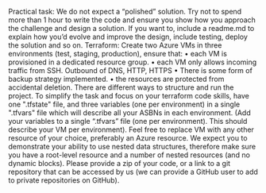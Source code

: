 Practical task: 
We do not expect a “polished” solution. Try not to spend more than 1 hour to write the code and ensure you show how you approach the challenge and design a solution. If you want to, include a readme.md to explain how you’d evolve and improve the design, include testing, deploy the solution and so on. 
Terraform: 
Create two Azure VMs in three environments (test, staging, production), ensure that: 
•	each VM is provisioned in a dedicated resource group. 
•	each VM only allows incoming traffic from SSH. Outbound of DNS, HTTP, HTTPS
•	There is some form of backup strategy implemented.
•	the resources are protected from accidental deletion. 
There are different ways to structure and run the project. To simplify the task and focus on your terraform code skills, have one ".tfstate" file, and three variables (one per environment) in a single ".tfvars" file which will describe all your ASBNs in each environment. (Add your variables to a single “.tfvars” file (one per environment). This should describe your VM per environment). 
Feel free to replace VM with any other resource of your choice, preferably an Azure resource. We expect you to demonstrate your ability to use nested data structures, therefore make sure you have a root-level resource and a number of nested resources (and no dynamic blocks). 
Please provide a zip of your code, or a link to a git repository that can be accessed by us (we can provide a GitHub user to add to private repositories on GitHub). 
